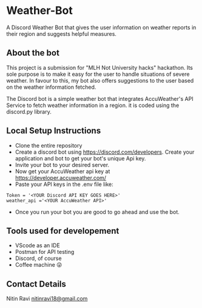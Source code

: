 # Weather-Bot

A Discord Weather Bot that gives the user information on weather reports in their region and suggests helpful measures.

 ## About the bot
 
 This project is a submission for "MLH Not University hacks" hackathon.
 Its sole purpose is to make it easy for the user to handle situations of severe weather. In favour to this, my bot also offers suggestions to the user based on the weather information fetched.
  
 The Discord bot is a simple weather bot that integrates AccuWeather's API Service to fetch weather information in a region.
 it is coded using the discord.py library. 
 
## Local Setup Instructions

- Clone the entire repository
- Create a discord bot using https://discord.com/developers. Create your application and bot to get your bot's unique Api key.
- Invite your bot to your desired server.
- Now get your AccuWeather api key at https://developer.accuweather.com/
- Paste your API keys in the .env file like:
```
Token = '<YOUR Discord API KEY GOES HERE>'
weather_api ='<YOUR AccuWeather API>'
```
- Once you run your bot you are good to go ahead and use the bot.
  
## Tools used for developement

- VScode as an IDE
- Postman for API testing
- Discord, of course
- Coffee machine 😜

## Contact Details

Nitin Ravi
nitinravi18@gmail.com
